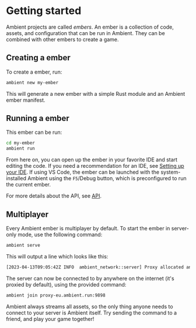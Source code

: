 # Getting started

Ambient projects are called _embers_. An ember is a collection of code, assets, and configuration that can be run in Ambient. They can be combined with other embers to create a game.

## Creating a ember

To create a ember, run:

```sh
ambient new my-ember
```

This will generate a new ember with a simple Rust module and an Ambient ember manifest.

## Running a ember

This ember can be run:

```sh
cd my-ember
ambient run
```

From here on, you can open up the ember in your favorite IDE and start editing the code. If you need a recommendation for an IDE, see [Setting up your IDE](./setting_up_ide.md). If using VS Code, the ember can be launched with the system-installed Ambient using the `F5`/Debug button, which is preconfigured to run the current ember.

For more details about the API, see [API](./api.md).

## Multiplayer

Every Ambient ember is multiplayer by default. To start the ember in server-only mode, use the following command:

```sh
ambient serve
```

This will output a line which looks like this:

```sh
[2023-04-13T09:05:42Z INFO  ambient_network::server] Proxy allocated an endpoint, use `ambient join proxy-eu.ambient.run:9898` to join
```

The server can now be connected to by anywhere on the internet (it's proxied by default), using the provided command:

```sh
ambient join proxy-eu.ambient.run:9898
```

Ambient always streams all assets, so the only thing anyone needs to connect to your server is Ambient itself. Try sending the command
to a friend, and play your game together!
